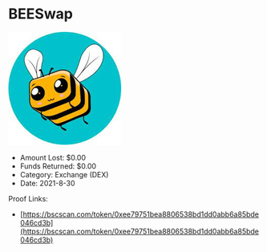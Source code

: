 # BEESwap
![BEESwap](/rektimages/BEESwap.png)
- Amount Lost: $0.00
- Funds Returned: $0.00
- Category: Exchange (DEX)
- Date: 2021-8-30



Proof Links:
- [https://bscscan.com/token/0xee79751bea8806538bd1dd0abb6a85bde046cd3b](https://bscscan.com/token/0xee79751bea8806538bd1dd0abb6a85bde046cd3b)


